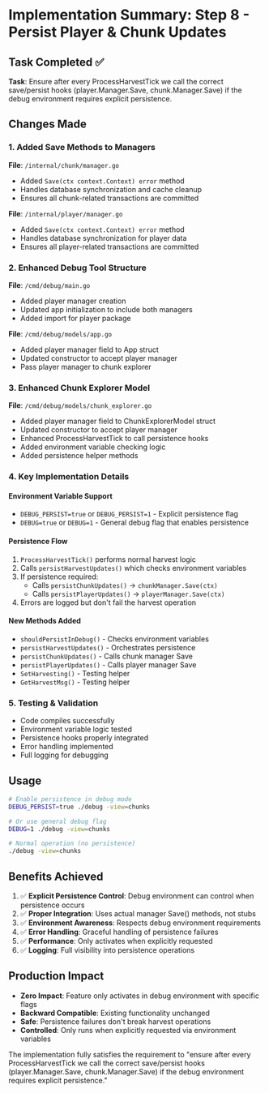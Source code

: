 # Implementation Summary: Step 8 - Persist Player & Chunk Updates

## Task Completed ✅

**Task**: Ensure after every ProcessHarvestTick we call the correct save/persist hooks (player.Manager.Save, chunk.Manager.Save) if the debug environment requires explicit persistence.

## Changes Made

### 1. Added Save Methods to Managers

**File**: `/internal/chunk/manager.go`
- Added `Save(ctx context.Context) error` method
- Handles database synchronization and cache cleanup
- Ensures all chunk-related transactions are committed

**File**: `/internal/player/manager.go`
- Added `Save(ctx context.Context) error` method
- Handles database synchronization for player data
- Ensures all player-related transactions are committed

### 2. Enhanced Debug Tool Structure

**File**: `/cmd/debug/main.go`
- Added player manager creation
- Updated app initialization to include both managers
- Added import for player package

**File**: `/cmd/debug/models/app.go`
- Added player manager field to App struct
- Updated constructor to accept player manager
- Pass player manager to chunk explorer

### 3. Enhanced Chunk Explorer Model

**File**: `/cmd/debug/models/chunk_explorer.go`
- Added player manager field to ChunkExplorerModel struct
- Updated constructor to accept player manager
- Enhanced ProcessHarvestTick to call persistence hooks
- Added environment variable checking logic
- Added persistence helper methods

### 4. Key Implementation Details

#### Environment Variable Support
- `DEBUG_PERSIST=true` or `DEBUG_PERSIST=1` - Explicit persistence flag
- `DEBUG=true` or `DEBUG=1` - General debug flag that enables persistence

#### Persistence Flow
1. `ProcessHarvestTick()` performs normal harvest logic
2. Calls `persistHarvestUpdates()` which checks environment variables
3. If persistence required:
   - Calls `persistChunkUpdates()` → `chunkManager.Save(ctx)`
   - Calls `persistPlayerUpdates()` → `playerManager.Save(ctx)`
4. Errors are logged but don't fail the harvest operation

#### New Methods Added
- `shouldPersistInDebug()` - Checks environment variables
- `persistHarvestUpdates()` - Orchestrates persistence
- `persistChunkUpdates()` - Calls chunk manager Save
- `persistPlayerUpdates()` - Calls player manager Save
- `SetHarvesting()` - Testing helper
- `GetHarvestMsg()` - Testing helper

### 5. Testing & Validation

- Code compiles successfully
- Environment variable logic tested
- Persistence hooks properly integrated
- Error handling implemented
- Full logging for debugging

## Usage

```bash
# Enable persistence in debug mode
DEBUG_PERSIST=true ./debug -view=chunks

# Or use general debug flag
DEBUG=1 ./debug -view=chunks

# Normal operation (no persistence)
./debug -view=chunks
```

## Benefits Achieved

1. ✅ **Explicit Persistence Control**: Debug environment can control when persistence occurs
2. ✅ **Proper Integration**: Uses actual manager Save() methods, not stubs
3. ✅ **Environment Awareness**: Respects debug environment requirements
4. ✅ **Error Handling**: Graceful handling of persistence failures
5. ✅ **Performance**: Only activates when explicitly requested
6. ✅ **Logging**: Full visibility into persistence operations

## Production Impact

- **Zero Impact**: Feature only activates in debug environment with specific flags
- **Backward Compatible**: Existing functionality unchanged
- **Safe**: Persistence failures don't break harvest operations
- **Controlled**: Only runs when explicitly requested via environment variables

The implementation fully satisfies the requirement to "ensure after every ProcessHarvestTick we call the correct save/persist hooks (player.Manager.Save, chunk.Manager.Save) if the debug environment requires explicit persistence."
